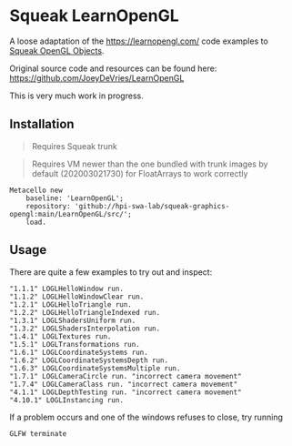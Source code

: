 # Squeak LearnOpenGL
A loose adaptation of the https://learnopengl.com/ code examples to [Squeak OpenGL Objects][OpenGLObjects].

Original source code and resources can be found here: https://github.com/JoeyDeVries/LearnOpenGL

This is very much work in progress.

## Installation
> Requires Squeak trunk

> Requires VM newer than the one bundled with trunk images by default (202003021730) for FloatArrays to work correctly

```smalltalk
Metacello new
	baseline: 'LearnOpenGL';
	repository: 'github://hpi-swa-lab/squeak-graphics-opengl:main/LearnOpenGL/src/';
	load.
```

## Usage
There are quite a few examples to try out and inspect:
```smalltalk
"1.1.1" LOGLHelloWindow run.
"1.1.2" LOGLHelloWindowClear run.
"1.2.1" LOGLHelloTriangle run.
"1.2.2" LOGLHelloTriangleIndexed run.
"1.3.1" LOGLShadersUniform run.
"1.3.2" LOGLShadersInterpolation run.
"1.4.1" LOGLTextures run.
"1.5.1" LOGLTransformations run.
"1.6.1" LOGLCoordinateSystems run.
"1.6.2" LOGLCoordinateSystemsDepth run.
"1.6.3" LOGLCoordinateSystemsMultiple run.
"1.7.1" LOGLCameraCircle run. "incorrect camera movement"
"1.7.4" LOGLCameraClass run. "incorrect camera movement"
"4.1.1" LOGLDepthTesting run. "incorrect camera movement"
"4.10.1" LOGLInstancing run.
```

If a problem occurs and one of the windows refuses to close, try running
```smalltalk
GLFW terminate
```

<!-- references -->
[OpenGLObjects]: ./../OpenGLObjects/